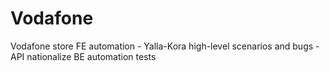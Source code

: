 # Vodafone
Vodafone store FE automation - Yalla-Kora high-level scenarios and bugs - API nationalize BE automation tests
